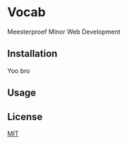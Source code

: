 # Vocab

Meesterproef Minor Web Development

## Installation
Yoo bro
## Usage
## License
[MIT](https://choosealicense.com/licenses/mit/)
